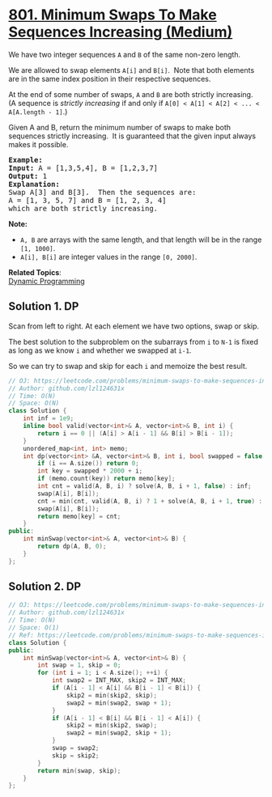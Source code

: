 # [801. Minimum Swaps To Make Sequences Increasing (Medium)](https://leetcode.com/problems/minimum-swaps-to-make-sequences-increasing/)

<p>We have two integer sequences <code>A</code> and <code>B</code> of the same non-zero length.</p>

<p>We are allowed to swap elements <code>A[i]</code> and <code>B[i]</code>.&nbsp; Note that both elements are in the same index position in their respective sequences.</p>

<p>At the end of some number of swaps, <code>A</code> and <code>B</code> are both strictly increasing.&nbsp; (A sequence is <em>strictly increasing</em> if and only if <code>A[0] &lt; A[1] &lt; A[2] &lt; ... &lt; A[A.length - 1]</code>.)</p>

<p>Given A and B, return the minimum number of swaps to make both sequences strictly increasing.&nbsp; It is guaranteed that the given input always makes it possible.</p>

<pre><strong>Example:</strong>
<strong>Input:</strong> A = [1,3,5,4], B = [1,2,3,7]
<strong>Output:</strong> 1
<strong>Explanation: </strong>
Swap A[3] and B[3].  Then the sequences are:
A = [1, 3, 5, 7] and B = [1, 2, 3, 4]
which are both strictly increasing.
</pre>

<p><strong>Note:</strong></p>

<ul>
	<li><code>A, B</code> are arrays with the same length, and that length will be in the range <code>[1, 1000]</code>.</li>
	<li><code>A[i], B[i]</code> are integer values in the range <code>[0, 2000]</code>.</li>
</ul>


**Related Topics**:  
[Dynamic Programming](https://leetcode.com/tag/dynamic-programming/)

## Solution 1. DP

Scan from left to right. At each element we have two options, swap or skip.

The best solution to the subproblem on the subarrays from `i` to `N-1` is fixed as long as we know `i` and whether we swapped at `i-1`.

So we can try to swap and skip for each `i` and memoize the best result.

```cpp
// OJ: https://leetcode.com/problems/minimum-swaps-to-make-sequences-increasing/
// Author: github.com/lzl124631x
// Time: O(N)
// Space: O(N)
class Solution {
    int inf = 1e9;
    inline bool valid(vector<int>& A, vector<int>& B, int i) {
        return i == 0 || (A[i] > A[i - 1] && B[i] > B[i - 1]);
    }
    unordered_map<int, int> memo;
    int dp(vector<int> &A, vector<int>& B, int i, bool swapped = false) {
        if (i == A.size()) return 0;
        int key = swapped * 2000 + i;
        if (memo.count(key)) return memo[key];
        int cnt = valid(A, B, i) ? solve(A, B, i + 1, false) : inf;
        swap(A[i], B[i]);
        cnt = min(cnt, valid(A, B, i) ? 1 + solve(A, B, i + 1, true) : inf);
        swap(A[i], B[i]);
        return memo[key] = cnt;
    }
public:
    int minSwap(vector<int>& A, vector<int>& B) {
        return dp(A, B, 0);
    }
};
```

## Solution 2. DP

```cpp
// OJ: https://leetcode.com/problems/minimum-swaps-to-make-sequences-increasing/
// Author: github.com/lzl124631x
// Time: O(N)
// Space: O(1)
// Ref: https://leetcode.com/problems/minimum-swaps-to-make-sequences-increasing/solution/
class Solution {
public:
    int minSwap(vector<int>& A, vector<int>& B) {
        int swap = 1, skip = 0;
        for (int i = 1; i < A.size(); ++i) {
            int swap2 = INT_MAX, skip2 = INT_MAX;
            if (A[i - 1] < A[i] && B[i - 1] < B[i]) {
                skip2 = min(skip2, skip);
                swap2 = min(swap2, swap + 1);
            }
            if (A[i - 1] < B[i] && B[i - 1] < A[i]) {
                skip2 = min(skip2, swap);
                swap2 = min(swap2, skip + 1);
            }
            swap = swap2;
            skip = skip2;
        }
        return min(swap, skip);
    }
};
```